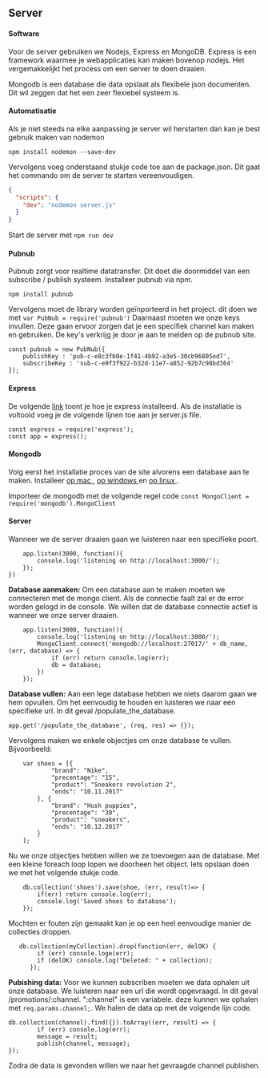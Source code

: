 ## Server  
#### Software 
Voor de server gebruiken we Nodejs, Express en MongoDB. 
Express is een framework waarmee je webapplicaties kan maken bovenop nodejs. Het vergemakkelijkt het process om een server te doen draaien. 

Mongodb is een database die data opslaat als flexibele json documenten. Dit wil zeggen dat het een zeer
flexiebel systeem is. 

#### Automatisatie
Als je niet steeds na elke aanpassing je server wil herstarten dan kan je best gebruik maken van nodemon
```
npm install nodemon --save-dev
```
Vervolgens voeg onderstaand stukje code toe aan de package.json. Dit gaat het commando om de server te starten vereenvoudigen. 
```json
{
  "scripts": {
    "dev": "nodemon server.js"
  }
}
```
Start de server met ```npm run dev```

#### Pubnub
Pubnub zorgt voor realtime datatransfer. Dit doet die doormiddel van een subscribe / publish systeem. Installeer pubnub via npm.
```
npm install pubnub
```
Vervolgens moet de library worden geïnporteerd in het project. dit doen we met ```var PubNub = require('pubnub')``` 
Daarnaast moeten we onze keys invullen. Deze gaan ervoor zorgen dat je een specifiek channel kan maken en gebruiken. De key's verkrijg je door je aan te melden op de pubnub site.
```
const pubnub = new PubNub({
    publishKey : 'pub-c-e8c3fb0e-1f41-4b92-a3e5-30cb96805ed7',
    subscribeKey : 'sub-c-e9f3f922-b32d-11e7-a852-92b7c98bd364'
});
```
#### Express
De volgende <a href="https://expressjs.com/en/starter/installing.html">link</a> toont je hoe je express installeerd. Als de installatie is voltooid voeg je de volgende lijnen toe aan je server.js file. 
```
const express = require('express'); 
const app = express(); 
```
#### Mongodb
Volg eerst het installatie proces van de site alvorens een database aan te maken. 
Installeer <a href="https://docs.mongodb.com/manual/tutorial/install-mongodb-on-os-x/"> op mac </a>, <a href="https://docs.mongodb.com/manual/tutorial/install-mongodb-on-windows/"> op windows </a> en <a href="https://docs.mongodb.com/manual/administration/install-on-linux/"> op linux </a>.

Importeer de mongodb met de volgende regel code ```const MongoClient = require('mongodb').MongoClient```



#### Server
Wanneer we de server draaien gaan we luisteren naar een specifieke poort. 
```
    app.listen(3000, function(){ 
        console.log('listening on http://localhost:3000/');
    });
})
```
**Database aanmaken:** Om een database aan te maken moeten we connecteren met de mongo client. Als de connectie faalt zal er de error worden gelogd in de console. We willen dat de database connectie actief is wanneer we onze server draaien. 
```
    app.listen(3000, function(){ 
        console.log('listening on http://localhost:3000/');
        MongoClient.connect('mongodb://localhost:27017/' + db_name, (err, database) => {
            if (err) return console.log(err);
            db = database;
        })
    });
```
**Database vullen:** Aan een lege database hebben we niets daarom gaan we hem opvullen. Om het eenvoudig te houden en luisteren we naar een specifieke url. In dit geval /populate_the_database. 
```
app.get('/populate_the_database', (req, res) => {});
```
Vervolgens maken we enkele objectjes om onze database te vullen. Bijvoorbeeld: 
```
    var shoes = [{
            "brand": "Nike",
            "precentage": "15",
            "product": "Sneakers revolution 2", 
            "ends": "10.11.2017"
        }, {
            "brand": "Hush puppies",
            "precentage": "30",
            "product": "sneakers", 
            "ends": "10.12.2017"
        }
    ];
```
Nu we onze objectjes hebben willen we ze toevoegen aan de database. Met een kleine foreach loop lopen we doorheen het object. Iets opslaan doen we met het volgende stukje code. 
```
    db.collection('shoes').save(shoe, (err, result)=> {
        if(err) return console.log(err);
        console.log('Saved shoes to database');
    });
```
Mochten er fouten zijn gemaakt kan je op een heel eenvoudige manier de collecties droppen. 
```
   db.collection(myCollection).drop(function(err, delOK) {
        if (err) console.loge(err);
        if (delOK) console.log("Deleted: " + collection);
      });
```
**Pubishing data:** Voor we kunnen subscriben moeten we data ophalen uit onze database. We luisteren naar een url die wordt opgevraagd. In dit geval /promotions/:channel. ":channel" is een variabele.
deze kunnen we ophalen met ```req.params.channel;```. We halen de data op met de volgende lijn code. 
```
db.collection(channel).find({}).toArray((err, result) => {
        if (err) console.log(err);
        message = result;
        publish(channel, message);
});
```

Zodra de data is gevonden willen we naar het gevraagde channel publishen.
